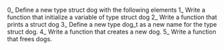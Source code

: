 0_ Define a new type struct dog with the following elements
1_ Write a function that initialize a variable of type struct dog
2_ Write a function that prints a struct dog
3_ Define a new type dog_t as a new name for the type struct dog.
4_ Write a function that creates a new dog.
5_ Write a function that frees dogs.
